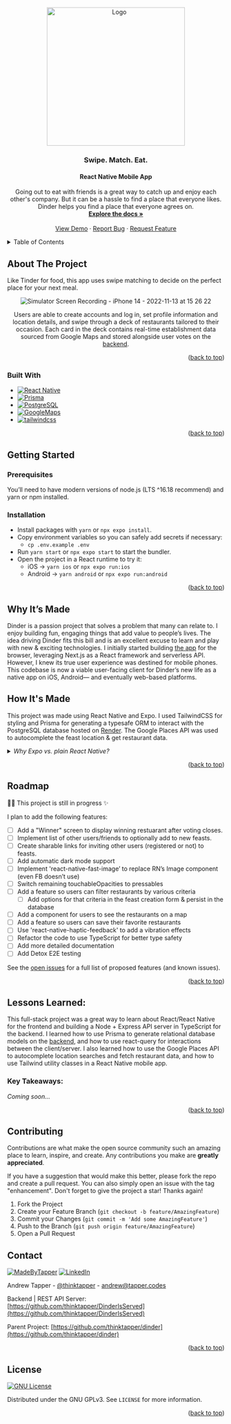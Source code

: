 <a name="readme-top"></a>

<!-- PROJECT LOGO -->
<br />
<div align="center">
  <a href="https://github.com/thinktapper/dinder">
    <img src="https://user-images.githubusercontent.com/10656909/192128259-0755450e-6e1d-40e8-be0b-0769908d3526.svg" alt="Logo" width="320" height="">
  </a>

<h3 align="center">Swipe. Match. Eat.</h3>
<h4 align="center">React Native Mobile App</h4>

<p align="center">
    Going out to eat with friends is a great way to catch up and enjoy each other's company. But it can be a hassle to find a place that everyone likes. Dinder helps you find a place that everyone agrees on.
    <br />
    <a href="#readme-toc"><strong>Explore the docs »</strong></a>
    <br />
    <br />
    <a href="https://github.com/thinktapper/DinderRN">View Demo</a>
    ·
    <a href="https://github.com/thinktapper/DinderRN/issues">Report Bug</a>
    ·
    <a href="https://github.com/thinktapper/DinderRN/issues">Request Feature</a>
  </p>
</div>

<!-- TABLE OF CONTENTS -->
<details name="readme-toc">
  <summary>Table of Contents</summary>
  <ol>
    <li>
      <a href="#about-the-project">About The Project</a>
      <ul>
        <li><a href="#built-with">Built With</a></li>
      </ul>
    </li>
    <li>
      <a href="#getting-started">Getting Started</a>
      <ul>
        <li><a href="#prerequisites">Prerequisites</a></li>
        <li><a href="#installation">Installation</a></li>
      </ul>
    </li>
    <li><a href="#why-its-made">Why It's Made</a></li>
    <li><a href="#how-its-made">How It's Made</a></li>
    <li><a href="#roadmap">Roadmap</a></li>
    <li>
      <a href="#lessons-learned">Lessons Learned</a>
      <ul>
        <li><a href="#key-takeaways">Key Takeaways</a></li>
      </ul>
    </li>
    <li><a href="#contributing">Contributing</a></li>
    <li><a href="#contact">Contact</a></li>
    <li><a href="#license">License</a></li>
    <!-- <li><a href="#acknowledgments">Acknowledgments</a></li> -->
  </ol>
</details>

<!-- <br /> -->
<!-- ABOUT THE PROJECT -->
<h2>About The Project</h2>

<p>Like Tinder for food, this app uses swipe matching to decide on the perfect place for your next meal.</p>
<div align="center">

![Simulator Screen Recording - iPhone 14 - 2022-11-13 at 15 26 22](https://user-images.githubusercontent.com/10656909/204616384-599bf5b7-ea55-493a-83a4-2d53e11d67c0.gif)

<p>Users are able to create accounts and log in, set profile information and location details, and swipe through a deck of restaurants tailored to their occasion. Each card in the deck contains real-time establishment data sourced from Google Maps and stored alongside user votes on the <a href="https://github.com/thinktapper/DinderIsServed">backend</a>.</p>

<!-- ![Simulator Screen Recording - iPhone 14 - 2022-11-05 at 18 37 37](https://user-images.githubusercontent.com/10656909/200642329-f89bc4ff-69f1-4749-ab1d-9b479be1b35d.gif) -->

</div>

<p align="right">(<a href="#readme-top">back to top</a>)</p>

### Built With

- [![React Native][react-native]][react-native-url]
- [![Prisma][prisma]][prisma-url]
- [![PostgreSQL][postgresql]][postgresql-url]
- [![GoogleMaps][googlemaps]][googlemaps-url]
- [![tailwindcss][tailwindcss]][tailwindcss-url]

<p align="right">(<a href="#readme-top">back to top</a>)</p>

<!-- GETTING STARTED -->

## Getting Started

### Prerequisites

You’ll need to have modern versions of node.js (LTS ^16.18 recommend) and yarn or npm installed.

### Installation

- Install packages with `yarn` or `npx expo install`.
- Copy environment variables so you can safely add secrets if necessary:
  - `cp .env.example .env`
- Run `yarn start` or `npx expo start` to start the bundler.
- Open the project in a React runtime to try it:
  - iOS → `yarn ios` or `npx expo run:ios`
  - Android → `yarn android` or `npx expo run:android`

<p align="right">(<a href="#readme-top">back to top</a>)</p>

## Why It’s Made

Dinder is a passion project that solves a problem that many can relate to. I enjoy building fun, engaging things that add value to people’s lives. The idea driving Dinder fits this bill and is an excellent excuse to learn and play with new & exciting technologies. I initially started building [the app](https://github.com/thinktapper/dinder) for the browser, leveraging Next.js as a React framework and serverless API. However, I knew its true user experience was destined for mobile phones. This codebase is now a viable user-facing client for Dinder’s new life as a native app on iOS, Android— and eventually web-based platforms.

## How It's Made

This project was made using React Native and Expo. I used TailwindCSS for styling and Prisma for generating a typesafe ORM to interact with the PostgreSQL database hosted on [Render](https://render.com/). The Google Places API was used to autocomplete the feast location & get restaurant data.

<details name="why-expo">
<summary><i>Why Expo vs. plain React Native?</i></summary>
<ul>
    <li> For many reasons, but mostly: <strong>Time</strong></li>
    <li>Expo takes care of a lot of the tedious aspects of RN development - e.g. pod installs, adjusting native iOS & Android code for specific packages</li>
    <li>Allowing me to strategically focus on building features</li>
    <li>Eventually, I would like to implement the web compiler for this project as well</li>
</details>

<p align="right">(<a href="#readme-top">back to top</a>)</p>

<!-- ROADMAP -->

## Roadmap

🏋️‍♂️ This project is still in progress ✨

I plan to add the following features:

- [ ] Add a "Winner" screen to display winning restuarant after voting closes.
- [ ] Implement list of other users/friends to optionally add to new feasts.
- [ ] Create sharable links for inviting other users (registered or not) to feasts.
- [ ] Add automatic dark mode support
- [ ] Implement 'react-native-fast-image’ to replace RN’s Image component (even FB doesn’t use)
- [ ] Switch remaining touchableOpacities to pressables
- [ ] Add a feature so users can filter restaurants by various criteria
  - [ ] Add options for that criteria in the feast creation form & persist in the database
- [ ] Add a component for users to see the restaurants on a map
- [ ] Add a feature so users can save their favorite restaurants
- [ ] Use 'react-native-haptic-feedback' to add a vibration effects
- [ ] Refactor the code to use TypeScript for better type safety
- [ ] Add more detailed documentation
- [ ] Add Detox E2E testing

See the [open issues](https://github.com/thinktapper/DinderRN/issues) for a full list of proposed features (and known issues).

<p align="right">(<a href="#readme-top">back to top</a>)</p>

## Lessons Learned:

This full-stack project was a great way to learn about React/React Native for the frontend and building a Node + Express API server in TypeScript for the backend. I learned how to use Prisma to generate relational database models on the [backend](https://github.com/thinktapper/DinderIsServed), and how to use react-query for interactions between the client/server. I also learned how to use the Google Places API to autocomplete location searches and fetch restaurant data, and how to use Tailwind utility classes in a React Native mobile app.

### Key Takeaways:

<i>Coming soon...</i>

<!-- <ul>
  <li>Strengthened skills needed to plan, scope, research, and deploy a full-stack web app.</li>
  <li>Practiced using TypeScript for better type safety and code quality.</li>
  <li>Practiced using TailwindCSS to quickly build out a UI from a design spec.</li>
  <li>Learned how to build out and deploy a serverless API.</li>
  <li>Practiced utilizing middleware to protect my app from unauthenticated users.</li>
  <li>Learned how and when to use React Server Components to render content server-side, and when client-side components are necessary.</li>
  <li>Learned how to use the new React 18 Suspense component to render loading states.</li>
  <li>Learned how to set up continuous deployment with CI.</li>
  <li>Gained experience debugging and troubleshooting TypeScript and ESLint build errors and deployment issues.</li>
</ul> -->

<p align="right">(<a href="#readme-top">back to top</a>)</p>

<!-- CONTRIBUTING -->

## Contributing

Contributions are what make the open source community such an amazing place to learn, inspire, and create. Any contributions you make are **greatly appreciated**.

If you have a suggestion that would make this better, please fork the repo and create a pull request. You can also simply open an issue with the tag "enhancement".
Don't forget to give the project a star! Thanks again!

1. Fork the Project
2. Create your Feature Branch (`git checkout -b feature/AmazingFeature`)
3. Commit your Changes (`git commit -m 'Add some AmazingFeature'`)
4. Push to the Branch (`git push origin feature/AmazingFeature`)
5. Open a Pull Request

<!-- CONTACT -->

## Contact

[![MadeByTapper][madeby-tapper]][madeby-tapper-url] [![LinkedIn][linkedin-shield]][linkedin-url]

Andrew Tapper - [@thinktapper](https://twitter.com/thinktapper) - andrew@tapper.codes

Backend | REST API Server: [https://github.com/thinktapper/DinderIsServed](https://github.com/thinktapper/DinderIsServed)

Parent Project: [https://github.com/thinktapper/dinder](https://github.com/thinktapper/dinder)

<p align="right">(<a href="#readme-top">back to top</a>)</p>

<!-- LICENSE -->

## License

[![GNU License][license-shield]][license-url]

Distributed under the GNU GPLv3. See `LICENSE` for more information.

<p align="right">(<a href="#readme-top">back to top</a>)</p>

<!-- ACKNOWLEDGMENTS -->

<!-- ## Acknowledgments

- []()
- []()
- []() -->

<!-- MARKDOWN LINKS & IMAGES -->
<!-- https://www.markdownguide.org/basic-syntax/#reference-style-links -->

[contributors-shield]: https://img.shields.io/github/contributors/thinktapper/DinderRN.svg?style=for-the-badge
[contributors-url]: https://github.com/thinktapper/DinderRN/graphs/contributors
[forks-shield]: https://img.shields.io/github/forks/thinktapper/DinderRN.svg?style=for-the-badge
[forks-url]: https://github.com/thinktapper/DinderRN/network/members
[stars-shield]: https://img.shields.io/github/stars/thinktapper/DinderRN.svg?style=for-the-badge
[stars-url]: https://github.com/thinktapper/DinderRN/stargazers
[issues-shield]: https://img.shields.io/github/issues/thinktapper/DinderRN.svg?style=for-the-badge
[issues-url]: https://github.com/thinktapper/DinderRN/issues
[license-shield]: https://img.shields.io/github/license/thinktapper/DinderRN.svg?style=for-the-badge
[license-url]: https://github.com/thinktapper/DinderRN/blob/master/LICENSE
[linkedin-shield]: https://img.shields.io/badge/-LinkedIn-black.svg?style=for-the-badge&logo=linkedin&colorB=555
[linkedin-url]: https://linkedin.com/in/thinktapper
[product-screenshot]: images/screenshot.png
[next.js]: https://img.shields.io/badge/next.js-000000?style=for-the-badge&logo=nextdotjs&logoColor=white
[next-url]: https://beta.nextjs.org/
[react.js]: https://img.shields.io/badge/React-20232A?style=for-the-badge&logo=react&logoColor=61DAFB
[react-url]: https://reactjs.org/
[react-native]: https://img.shields.io/badge/React-Native-20232A?style=for-the-badge&logo=react&logoColor=61DAFB
[react-native-url]: https://reactnative.dev/
[vue.js]: https://img.shields.io/badge/Vue.js-35495E?style=for-the-badge&logo=vuedotjs&logoColor=4FC08D
[vue-url]: https://vuejs.org/
[angular.io]: https://img.shields.io/badge/Angular-DD0031?style=for-the-badge&logo=angular&logoColor=white
[angular-url]: https://angular.io/
[svelte.dev]: https://img.shields.io/badge/Svelte-4A4A55?style=for-the-badge&logo=svelte&logoColor=FF3E00
[svelte-url]: https://svelte.dev/
[laravel.com]: https://img.shields.io/badge/Laravel-FF2D20?style=for-the-badge&logo=laravel&logoColor=white
[laravel-url]: https://laravel.com
[bootstrap.com]: https://img.shields.io/badge/Bootstrap-563D7C?style=for-the-badge&logo=bootstrap&logoColor=white
[bootstrap-url]: https://getbootstrap.com
[tailwindcss]: https://img.shields.io/badge/tailwindcss-06B6D4?style=for-the-badge&logo=tailwindcss&logoColor=white
[tailwindcss-url]: https://tailwindcss.com
[supabase]: https://img.shields.io/badge/supabase-3ECF8E?style=for-the-badge&logo=supabase&logoColor=black
[supabase-url]: https://app.supabase.com/
[googlemaps]: https://img.shields.io/badge/googlemaps-red?style=for-the-badge&logo=googlemaps&logoColor=white
[googlemaps-url]: https://developers.google.com/maps
[prisma]: https://img.shields.io/badge/prisma-35495E?style=for-the-badge&logo=prisma&logoColor=4FC08D
[prisma-url]: https://prisma.io
[postgresql]: https://img.shields.io/badge/postgresql-4169E1?style=for-the-badge&logo=postgresql&logoColor=white
[postgresql-url]: https://postgresql.org/
[typescript]: https://img.shields.io/badge/typescript-007ACC?style=for-the-badge&logo=typescript&logoColor=white
[typescript-url]: https://www.typescriptlang.org/
[madewith-typescript]: https://img.shields.io/badge/made%20with-typescript-blue?style=for-the-badge
[madewith-typescript-url]: https://www.typescriptlang.org/
[madewith-love]: https://img.shields.io/badge/made%20with-%E2%9D%A4-red?style=for-the-badge
[madewith-love-url]: https://tapper.codes
[madeby-tapper]: https://img.shields.io/badge/made%20by-tapper-blue?style=for-the-badge
[madeby-tapper-url]: https://tapper.codes
